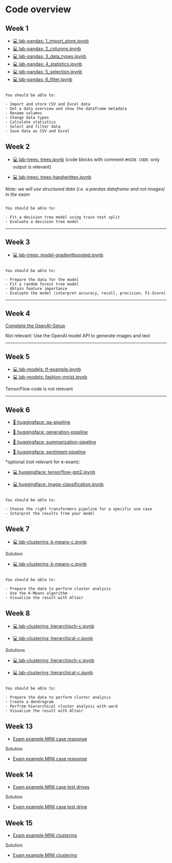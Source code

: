 # Code overview


## Week 1

- [💻 lab-pandas: 1_import_store.ipynb](https://colab.research.google.com/github/kirenz/lab-pandas/blob/main/ae/1_import_store.ipynb)
- [💻 lab-pandas: 2_columns.ipynb](https://colab.research.google.com/github/kirenz/lab-pandas/blob/main/ae/2_columns.ipynb)
- [💻 lab-pandas: 3_data_types.ipynb](https://colab.research.google.com/github/kirenz/lab-pandas/blob/main/ae/3_data_types.ipynb)
- [💻 lab-pandas: 4_statistics.ipynb](https://colab.research.google.com/github/kirenz/lab-pandas/blob/main/ae/4_statistics.ipynb)
- [💻 lab-pandas: 5_selection.ipynb](https://colab.research.google.com/github/kirenz/lab-pandas/blob/main/ae/5_selection.ipynb)
- [💻 lab-pandas: 6_filter.ipynb](https://colab.research.google.com/github/kirenz/lab-pandas/blob/main/ae/6_filter.ipynb)

```{note}

You should be able to:

- Import and store CSV and Excel data
- Get a data overview and show the dataframe metadata
- Rename columns
- Change data types
- Calculate statistics
- Select and filter data
- Save data as CSV and Excel

```

## Week 2

- [💻 lab-trees: trees.ipynb](https://colab.research.google.com/github/kirenz/lab-trees/blob/main/tutorial/trees.ipynb) (code blocks with comment `#HIDE CODE`: only output is relevant)

- [💻 lab-trees: trees-handwritten.ipynb](https://colab.research.google.com/github/kirenz/lab-trees/blob/main/tutorial/trees-handwritten.ipynb)


*Note: we will use structured data (i.e. a pandas dataframe and not images) in the exam*

```{note}

You should be able to:

- Fit a decision tree model using train test split
- Evaluate a decision tree model

```


---

## Week 3

- [💻 lab-trees: model-gradientboosted.ipynb](https://colab.research.google.com/github/kirenz/lab-trees/blob/main/campaign/model-gradientboosted.ipynb)


```{note}

You should be able to:

- Prepare the data for the model
- Fit a random forest tree model 
- Obtain feature importance
- Evaluate the model (interpret accuracy, recall, precision, F1-Score)

```

---

## Week 4

[Complete the OpenAI-Setup](https://github.com/kirenz/open-ai-setup)


Not relevant: Use the OpenAI model API to generate images and text

---


## Week 5

- [💻 lab-models: tf-example.ipynb](https://colab.research.google.com/github/kirenz/lab-models/blob/main/ann/tf-example.ipynb)
- [💻 lab-models: fashion-mnist.ipynb](https://colab.research.google.com/github/kirenz/lab-models/blob/main/ann/fashion-mnist.ipynb)


TensorFlow code is not relevant

<!-- 
```{note}

You should be able to:

- Define and compile a simple neural network
- Train the neural network
- Use the model to make a prediction

``` -->

<!--
- [💻 lab-models: cnn.ipynb](https://colab.research.google.com/github/kirenz/lab-models/blob/main/ann/cnn.ipynb)
-->

---

## Week 6

- [🤗 huggingface: qa-pipeline](https://kirenz.github.io/huggingface/question-answering/qa-pipeline)

- [🤗 huggingface: generation-pipeline](https://kirenz.github.io/huggingface/text-generation/generation-pipeline)

- [🤗 huggingface: summarization-pipeline](https://kirenz.github.io/huggingface/text-summarization/summarization-pipeline)

- [🤗 huggingface: sentiment-pipeline](https://kirenz.github.io/huggingface/sentiment-analysis/sentiment-pipeline)


*optional (not relevant for e-exam):

- [💻 huggingface: tensorflow-gpt2.ipynb](https://colab.research.google.com/github/kirenz/huggingface/blob/main/text-generation/tensorflow-gpt2.ipynb)

- [💻 huggingface: image-classification.ipynb](https://colab.research.google.com/github/kirenz/huggingface/blob/main/image-classification/image-classification.ipynb)

```{note}

You should be able to:

- Choose the right transformers pipeline for a specific use case
- Interpret the results from your model 

```

## Week 7

- [💻 lab-clustering: k-means-c.ipynb](https://colab.research.google.com/github/kirenz/lab-clustering/blob/main/tutorial/k-means-c.ipynb)

*Solution*

- [💻 lab-clustering: k-means-c.ipynb](https://colab.research.google.com/github/kirenz/lab-clustering/blob/main/tutorial/k-means.ipynb)


```{note}

You should be able to:

- Prepare the data to perform cluster analysis
- Use the K-Means algorithm
- Visualize the result with Altair

```

## Week 8

- [💻 lab-clustering: hierarchisch-c.ipynb](https://colab.research.google.com/github/kirenz/lab-clustering/blob/main/tutorial/hierarchisch-c.ipynb)

- [💻 lab-clustering: hierarchical-c.ipynb](https://colab.research.google.com/github/kirenz/lab-clustering/blob/main/tutorial/hierarchical-c.ipynb)

*Solutions*

- [💻 lab-clustering: hierarchisch-c.ipynb](https://colab.research.google.com/github/kirenz/lab-clustering/blob/main/tutorial/hierarchisch.ipynb)

- [💻 lab-clustering: hierarchical-c.ipynb](https://colab.research.google.com/github/kirenz/lab-clustering/blob/main/tutorial/hierarchical.ipynb)

```{note}

You should be able to:

- Prepare the data to perform cluster analysis
- Create a dendrogram
- Perfrom hierarchical cluster analysis with ward
- Visualize the result with Altair

```

## Week 13

- [Exam example MINI case response](../ae/exam-mini-response.ipynb)

Solution

- [Exam example MINI case response](../ae/exam-mini-response-solution.ipynb)


## Week 14

- [Exam example MINI case test drives](../ae/exam-mini-test-drive.ipynb)


Solution

- [Exam example MINI case test drive](../ae/exam-mini-test-drive-solution.ipynb)

## Week 15

- [Exam example MINI clustering](../ae/exam-mini-clustering.ipynb)

Solution

- [Exam example MINI clustering](../ae/exam-mini-clustering-solution.ipynb)